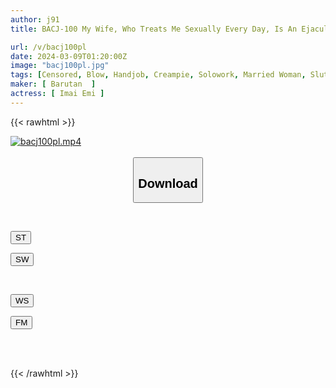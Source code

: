 ```yaml
---
author: j91
title: BACJ-100 My Wife, Who Treats Me Sexually Every Day, Is An Ejaculation Enthusiast Who Likes To Serve And Is Good At Being Spoiled, Emi Imai.

url: /v/bacj100pl
date: 2024-03-09T01:20:00Z
image: "bacj100pl.jpg"
tags: [Censored, Blow, Handjob, Creampie, Solowork, Married Woman, Slut	]
maker: [ Barutan  ]
actress: [ Imai Emi ]
---
```



{{< rawhtml >}}

<div class="video" data-videoid="D48a1MzgK9ukO9m">
    <a href="javascript:;">
        <img src="/v/bacj100pl/bacj100pl.jpg" width="WIDTH" height="HEIGHT" alt="bacj100pl.mp4" loading="lazy">
    </a>
</div>

<script type="text/javascript" src="https://j91.asia/asset/on-demand-st.js"></script>

<br>
  <link rel="stylesheet" href="https://j91.asia/asset/bs5.css">
  
  <center>
  <button class="btn btn-primary" type="button" data-bs-toggle="collapse" data-bs-target=".multi-collapse" aria-expanded="false" aria-controls="multiCollapseExample1 multiCollapseExample2"><h2>Download</h2></button></center>
</p>
<div class="row">
  <div class="col">
    <div class="collapse multi-collapse" id="multiCollapseExample1">
      <div class="card card-body">
	      	      <br>
<div class="buttons">  
<p><a href="https://streamtape.to/v/D48a1MzgK9ukO9m" target="_blank"><button class="btn-hover color-3"><i class="fa fa-download"></i> ST</button></a></p>
<p><a href="https://cdnwish.com/dzkcmgswxfqw" target="_blank"><button class="btn-hover color-2"><i class="fa fa-download"></i> SW</button></a></p></div>
    </div>
  </div>
</div>
  <div class="col">
    <div class="collapse multi-collapse" id="multiCollapseExample2">
      <div class="card card-body">
	      <br>
<div class="buttons">
<p><a href="javascript:;"><button class="btn-hover color-9"><i class="fa fa-download"></i> WS</button></a></p>
<p><a href="javascript:;"><button class="btn-hover color-8"><i class="fa fa-download"></i> FM</button></a></p></div>
<br><br>
      </div>
    </div>
  </div>
</div>

{{< /rawhtml >}}